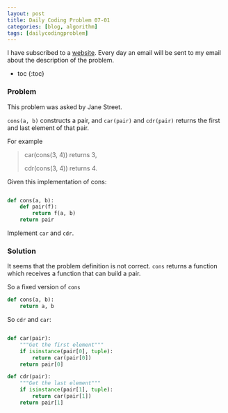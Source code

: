 ```yaml
---
layout: post
title: Daily Coding Problem 07-01
categories: [blog, algorithm]
tags: [dailycodingproblem]
---
```


I have subscribed to a [website](https://dailycodingproblem.com). Every day an email will be
sent to my email about the description of the problem.

+ toc
{:toc}

### Problem

This problem was asked by Jane Street.

`cons(a, b)` constructs a pair, and `car(pair)` and `cdr(pair)` returns the first and
last element of that pair.

For example

> car(cons(3, 4)) returns 3,
>
> cdr(cons(3, 4)) returns 4.

Given this implementation of cons:

```python

def cons(a, b):
    def pair(f):
        return f(a, b)
    return pair
```

Implement `car` and `cdr`.

### Solution

It seems that the problem definition is not correct. `cons` returns a function which receives
a function that can build a pair.

So a fixed version of `cons`

```python
def cons(a, b):
    return a, b
```

So `cdr` and `car`:

```python

def car(pair):
    """Get the first element"""
    if isinstance(pair[0], tuple):
        return car(pair[0])
    return pair[0]

def cdr(pair):
    """Get the last element"""
    if isinstance(pair[1], tuple):
        return car(pair[1])
    return pair[1]
```
